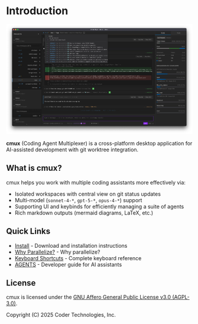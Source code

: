 # Introduction

![cmux product screenshot](img/product-hero.webp)

**cmux** (Coding Agent Multiplexer) is a cross-platform desktop application for AI-assisted development with git worktree integration.

## What is cmux?

cmux helps you work with multiple coding assistants more effectively via:

- Isolated workspaces with central view on git status updates
- Multi-model (`sonnet-4-*`, `gpt-5-*`, `opus-4-*`) support
- Supporting UI and keybinds for efficiently managing a suite of agents
- Rich markdown outputs (mermaid diagrams, LaTeX, etc.)

## Quick Links

- [Install](./install.md) - Download and installation instructions
- [Why Parallelize?](./why-parallelize.md) - Why parallelize?
- [Keyboard Shortcuts](./keybinds.md) - Complete keyboard reference
- [AGENTS](./AGENTS.md) - Developer guide for AI assistants

## License

cmux is licensed under the [GNU Affero General Public License v3.0 (AGPL-3.0)](https://github.com/coder/cmux/blob/main/LICENSE).

Copyright (C) 2025 Coder Technologies, Inc.
